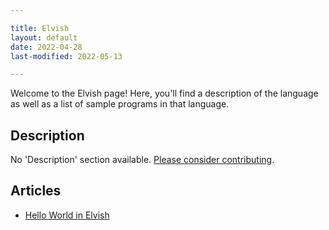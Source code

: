```yaml
---

title: Elvish
layout: default
date: 2022-04-28
last-modified: 2022-05-13

---
```


Welcome to the Elvish page! Here, you'll find a description of the language as well as a list of sample programs in that language.

## Description

No 'Description' section available. [Please consider contributing](https://github.com/TheRenegadeCoder/sample-programs-website).

## Articles

- [Hello World in Elvish](https://sampleprograms.io/projects/hello-world/elvish)